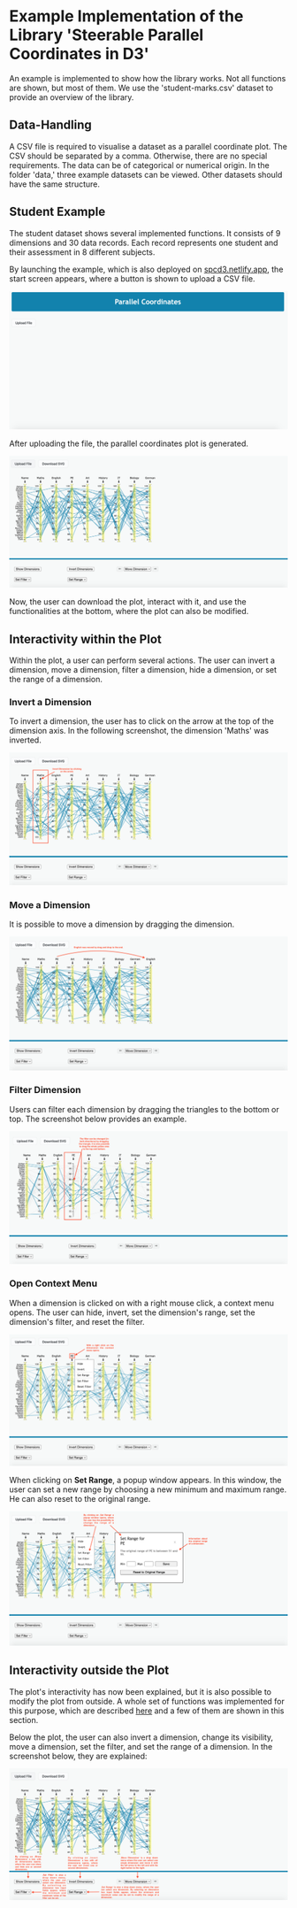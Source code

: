 # Example Implementation of the Library 'Steerable Parallel Coordinates in D3'

An example is implemented to show how the library works. Not all functions are shown, but most of them. We use the 'student-marks.csv' dataset to provide an overview of the library.

## Data-Handling

A CSV file is required to visualise a dataset as a parallel coordinate plot. The CSV should be separated by a comma. Otherwise, there are no special requirements. The data can be of categorical or numerical origin. In the folder 'data,' three example datasets can be viewed. Other datasets should have the same structure.


## Student Example

The student dataset shows several implemented functions. It consists of 9 dimensions and 30 data records. Each record represents one student and their assessment in 8 different subjects.

By launching the example, which is also deployed on [spcd3.netlify.app](https://spcd3.netlify.app/), the start screen appears, where a button is shown to upload a CSV file.

![screenshot](screenshots/loadFile.png)

After uploading the file, the parallel coordinates plot is generated.

![screenshot](screenshots/loadedPlot.png)

Now, the user can download the plot, interact with it, and use the functionalities at the bottom, where the plot can also be modified.

## Interactivity within the Plot

Within the plot, a user can perform several actions. The user can invert a dimension, move a dimension, filter a dimension, hide a dimension, or set the range of a dimension.

### Invert a Dimension

To invert a dimension, the user has to click on the arrow at the top of the dimension axis. In the following screenshot, the dimension 'Maths' was inverted.

![screenshot](screenshots/invertDimension.png)

### Move a Dimension

It is possible to move a dimension by dragging the dimension.

![screenshot](screenshots/moveDimension.png)

### Filter Dimension

Users can filter each dimension by dragging the triangles to the bottom or top. The screenshot below provides an example.

![screenshot](screenshots/filterDimension.png)

### Open Context Menu

When a dimension is clicked on with a right mouse click, a context menu opens. The user can hide, invert, set the dimension's range, set the dimension's filter, and reset the filter.

![screenshot](screenshots/contextMenu.png)

When clicking on **Set Range**, a popup window appears. In this window, the user can set a new range by choosing a new minimum and maximum range. He can also reset to the original range.

![screenshot](screenshots/setRange.png)

## Interactivity outside the Plot

The plot's interactivity has now been explained, but it is also possible to modify the plot from outside. A whole set of functions was implemented for this purpose, which are described [here](../lib/LIBRARY.md) and a few of them are shown in this section.

Below the plot, the user can also invert a dimension, change its visibility, move a dimension, set the filter, and set the range of a dimension. In the screenshot below, they are explained:

![screenshot](screenshots/outsideFunc.png)